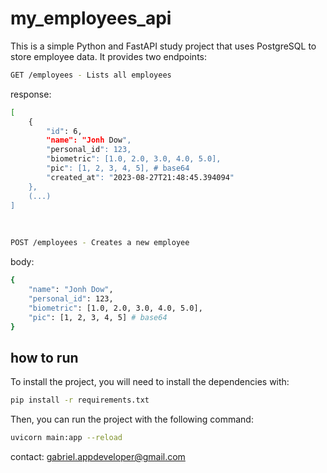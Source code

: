# my_employees_api

This is a simple Python and FastAPI study project that uses PostgreSQL to store employee data. It provides two endpoints:


```sh
GET /employees - Lists all employees
```
response:
```sh
[
	{
		"id": 6,
		"name": "Jonh Dow",
		"personal_id": 123,
		"biometric": [1.0, 2.0, 3.0, 4.0, 5.0],
		"pic": [1, 2, 3, 4, 5], # base64
		"created_at": "2023-08-27T21:48:45.394094"
	},
	(...)
]

```
<br>

```sh
POST /employees - Creates a new employee
```

body:
```sh
{
	"name": "Jonh Dow",
	"personal_id": 123,
	"biometric": [1.0, 2.0, 3.0, 4.0, 5.0],
	"pic": [1, 2, 3, 4, 5] # base64
}
```

## how to run
To install the project, you will need to install the dependencies with:
```sh
pip install -r requirements.txt
```

Then, you can run the project with the following command:
```sh
uvicorn main:app --reload
```

contact: gabriel.appdeveloper@gmail.com
